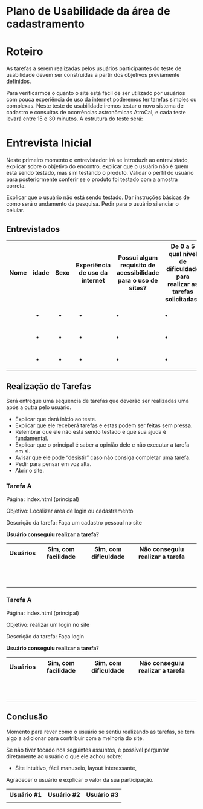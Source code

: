 # Plano de Usabilidade da área de cadastramento


# Roteiro
As tarefas a serem realizadas pelos usuários participantes do teste de usabilidade devem ser construídas a partir dos objetivos previamente definidos.

Para verificarmos o quanto o site está fácil de ser utilizado por usuários com pouca experiência de uso da internet poderemos ter tarefas simples ou complexas. Neste teste de usabilidade iremos testar o novo sistema de cadastro e consultas de ocorrências astronômicas AtroCal, e cada teste levará entre 15 e 30 minutos. A estrutura do teste será:

# Entrevista Inicial
Neste primeiro momento o entrevistador irá se introduzir ao entrevistado, explicar sobre o objetivo do encontro, explicar que o usuário não é quem está sendo testado, mas sim testando o produto. Validar o perfil do usuário para posteriormente conferir se o produto foi testado com a amostra correta.

Explicar que o usuário não está sendo testado.
Dar instruções básicas de como será o andamento da pesquisa.
Pedir para o usuário silenciar o celular.

## Entrevistados

<table>
  <tr>
    <th>Nome</th>
    <th>idade</th>
    <th>Sexo</th>
    <th>Experiência de uso da internet</th>
    <th>Possui algum requisito de acessibilidade para o uso de sites?</th>
    <th>De 0 a 5 qual nível de dificuldade para realizar as tarefas solicitadas?</th>
  </tr>
  <tr>
    <td></td>
    <td>
      <ul>
        <li></li>
      </ul>
    </td>
    <td>
      <ul>
        <li></li>
      </ul>
    </td>
    <td>
      <ul>
        <li></li>
      </ul>
    </td>
    <td>
      <li></li>
    </td>
    <td>
      <li></li>
    </td>
  </tr>
  <tr>
    <td></td>
    <td>
      <ul>
        <li></li>
      </ul>
    </td>
    <td>
      <ul>
        <li></li>
      </ul>
    </td>
    <td>
      <ul>
        <li></li>
      </ul>
    </td>
    <td>
      <li></li>
    </td>
    <td>
      <li></li>
    </td>
  </tr>
  <tr>
    <td></td>
    <td>
      <ul>
        <li></li>
      </ul>
    </td>
    <td>
      <ul>
        <li></li>
      </ul>
    </td>
    <td>
      <ul>
        <li></li>
      </ul>
    </td>
    <td>
      <li></li>
    </td>
    <td>
      <li></li>
    </td>
  </tr>
  <tr>
</table>


## Realização de Tarefas

Será entregue uma sequência de tarefas que deverão ser realizadas uma após a outra pelo usuário.

- Explicar que dará início ao teste.
- Explicar que ele receberá tarefas e estas podem ser feitas sem pressa.
- Relembrar que ele não está sendo testado e que sua ajuda é fundamental.
- Explicar que o principal é saber a opinião dele e não executar a tarefa em si.
- Avisar que ele pode “desistir” caso não consiga completar uma tarefa.
- Pedir para pensar em voz alta.
- Abrir o site.

### Tarefa A

Página: index.html (principal)

Objetivo: Localizar área de login ou cadastramento

Descrição da tarefa: Faça um cadastro pessoal no site

**Usuário conseguiu realizar a tarefa**?

<table>
  <tr>
    <th>Usuários</th>
    <th>Sim, com facilidade</th>
    <th>Sim, com dificuldade</th>
    <th>Não conseguiu realizar a tarefa</th>
    
  </tr>
  <tr>
    <td></td>
    <td></td
    <td>
      <ul>
       <td></td>
      </ul>
    </td>
    <td>
      <ul>
        <td></td>
      </ul>
    </td>
  </tr>
  <tr>
     <tr>
    <td></td>
    <td></td
    <td>
      <ul>
       <td></td>
      </ul>
    </td>
    <td>
      <ul>
        <td></td>
      </ul>
    </td>
  </tr>
  <tr>
     <tr>
    <td></td>
    <td></td
    <td>
      <ul>
       <td></td>
      </ul>
    </td>
    <td>
      <ul>
        <td></td>
      </ul>
    </td>
  </tr>
  <tr>
   
</table>




### Tarefa A

Página: index.html (principal)

Objetivo: realizar um login no site

Descrição da tarefa: Faça login

**Usuário conseguiu realizar a tarefa**?

<table>
  <tr>
    <th>Usuários</th>
    <th>Sim, com facilidade</th>
    <th>Sim, com dificuldade</th>
    <th>Não conseguiu realizar a tarefa</th>
    
  </tr>
  <tr>
    <td></td>
    <td></td
    <td>
      <ul>
       <td></td>
      </ul>
    </td>
    <td>
      <ul>
        <td></td>
      </ul>
    </td>
  </tr>
  <tr>
     <tr>
    <td></td>
    <td></td
    <td>
      <ul>
       <td></td>
      </ul>
    </td>
    <td>
      <ul>
        <td></td>
      </ul>
    </td>
  </tr>
  <tr>
     <tr>
    <td></td>
    <td></td
    <td>
      <ul>
       <td></td>
      </ul>
    </td>
    <td>
      <ul>
        <td></td>
      </ul>
    </td>
  </tr>
  <tr>
   
</table>

## Conclusão

Momento para rever como o usuário se sentiu realizando as tarefas, se tem algo a adicionar para contribuir com a melhoria do site.

Se não tiver tocado nos seguintes assuntos, é possível perguntar diretamente ao usuário o que ele achou sobre:

- Site intuitivo, fácil manuseio, layout interessante,


Agradecer o usuário e explicar o valor da sua participação.



<table>
  <tr>
    <th>Usuário #1</th>
    <th>Usuário #2</th>
    <th>Usuário #3</th>
    
  </tr>
  <tr>
    <td></td>
    <td></td>
    <td></td
    <td>
  

</table>


